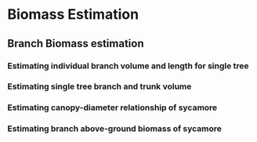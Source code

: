 # Biomass Estimation
## Branch Biomass estimation
### Estimating individual branch volume and length for single tree
### Estimating single tree branch and trunk volume 
### Estimating canopy-diameter relationship of sycamore
### Estimating branch above-ground biomass of sycamore
